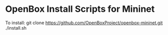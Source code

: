 # OpenBox Install Scripts for Mininet

To install:
git clone https://github.com/OpenBoxProject/openbox-mininet.git
./install.sh

